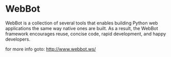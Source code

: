WebBot
======

WebBot is a collection of several tools that enables building Python web applications the same way native ones are built. As a result, the WebBot framework encourages reuse, concise code, rapid development, and happy developers.

for more info goto: http://www.webbot.ws/
